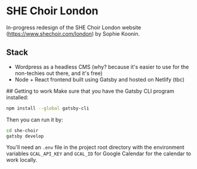 # SHE Choir London

In-progress redesign of the SHE Choir London website (https://www.shechoir.com/london) by Sophie Koonin.

## Stack

- Wordpress as a headless CMS (why? because it's easier to use for the non-techies out there, and it's free)
- Node + React frontend built using Gatsby and hosted on Netlify (tbc)

## Getting to work
Make sure that you have the Gatsby CLI program installed:

```sh
npm install --global gatsby-cli
```

Then you can run it by:

```sh
cd she-choir
gatsby develop
```

You'll need an `.env` file in the project root directory with the environment variables `GCAL_API_KEY` and `GCAL_ID` for Google Calendar for the calendar to work locally.
